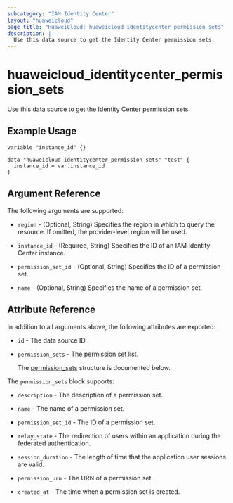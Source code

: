 ```yaml
---
subcategory: "IAM Identity Center"
layout: "huaweicloud"
page_title: "HuaweiCloud: huaweicloud_identitycenter_permission_sets"
description: |-
  Use this data source to get the Identity Center permission sets.
---
```


# huaweicloud_identitycenter_permission_sets

Use this data source to get the Identity Center permission sets.

## Example Usage

```hcl
variable "instance_id" {}

data "huaweicloud_identitycenter_permission_sets" "test" {
  instance_id = var.instance_id
}
```

## Argument Reference

The following arguments are supported:

* `region` - (Optional, String) Specifies the region in which to query the resource.
  If omitted, the provider-level region will be used.

* `instance_id` - (Required, String) Specifies the ID of an IAM Identity Center instance.

* `permission_set_id` - (Optional, String) Specifies the ID of a permission set.

* `name` - (Optional, String) Specifies the name of a permission set.

## Attribute Reference

In addition to all arguments above, the following attributes are exported:

* `id` - The data source ID.

* `permission_sets` - The permission set list.

  The [permission_sets](#permission_sets_struct) structure is documented below.

<a name="permission_sets_struct"></a>
The `permission_sets` block supports:

* `description` - The description of a permission set.

* `name` - The name of a permission set.

* `permission_set_id` - The ID of a permission set.

* `relay_state` - The redirection of users within an application during the federated authentication.

* `session_duration` - The length of time that the application user sessions are valid.

* `permission_urn` - The URN of a permission set.

* `created_at` - The time when a permission set is created.
